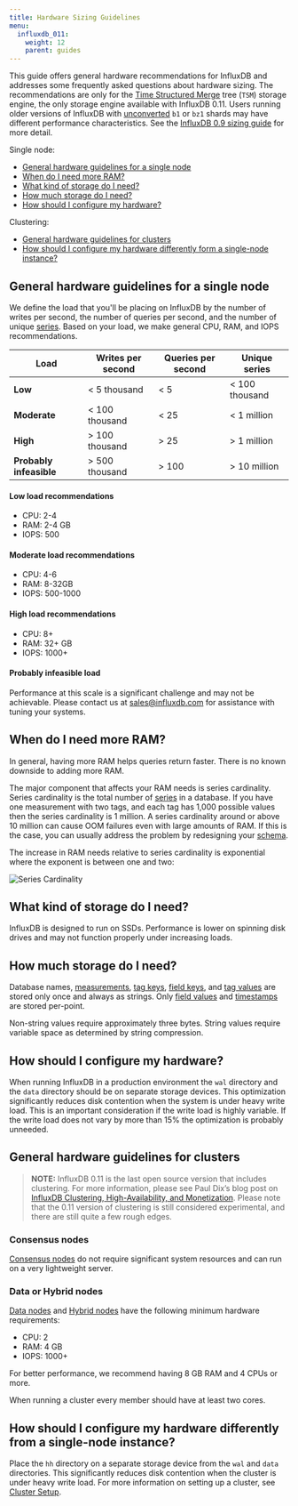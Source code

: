 ```yaml
---
title: Hardware Sizing Guidelines
menu:
  influxdb_011:
    weight: 12
    parent: guides
---
```


This guide offers general hardware recommendations for InfluxDB and addresses some frequently asked questions about hardware sizing. The recommendations are only for the [Time Structured Merge](/influxdb/v0.11/concepts/storage_engine/#the-new-influxdb-storage-engine-from-lsm-tree-to-b-tree-and-back-again-to-create-the-time-structured-merge-tree) tree (`TSM`) storage engine, the only storage engine available with InfluxDB 0.11. Users running older versions of InfluxDB with [unconverted](/influxdb/v0.11/administration/upgrading/#convert-any-remaining-b1-and-bz1-shards-to-tsm) `b1` or `bz1` shards may have different performance characteristics. See the [InfluxDB 0.9 sizing guide](/influxdb/v0.9/guides/hardware_sizing/) for more detail.

Single node:

* [General hardware guidelines for a single node](/influxdb/v0.11/guides/hardware_sizing/#general-hardware-guidelines-for-a-single-node)
* [When do I need more RAM?](/influxdb/v0.11/guides/hardware_sizing/#when-do-i-need-more-ram)
* [What kind of storage do I need?](/influxdb/v0.11/guides/hardware_sizing/#what-kind-of-storage-do-i-need)
* [How much storage do I need?](/influxdb/v0.11/guides/hardware_sizing/#how-much-storage-do-i-need)
* [How should I configure my hardware?](/influxdb/v0.11/guides/hardware_sizing/#how-should-i-configure-my-hardware)

Clustering:

* [General hardware guidelines for clusters](/influxdb/v0.11/guides/hardware_sizing/#general-hardware-guidelines-for-clusters)
* [How should I configure my hardware differently form a single-node instance?](/influxdb/v0.11/guides/hardware_sizing/#how-should-i-configure-my-hardware-differently-from-a-single-node-instance)

## General hardware guidelines for a single node

We define the load that you'll be placing on InfluxDB by the number of writes per second, the number of queries per second, and the number of unique [series](/influxdb/v0.11/concepts/glossary/#series). Based on your load, we make general CPU, RAM, and IOPS recommendations.

| Load         | Writes per second  | Queries per second | Unique series |
|--------------|----------------|----------------|---------------|
|  **Low**         |  < 5 thousand         |  < 5           |  < 100 thousand         |
|  **Moderate**    |  < 100 thousand        |  < 25          |  < 1 million        |
|  **High**        |  > 100 thousand        |  > 25          |  > 1 million        |
| **Probably infeasible**  |  > 500 thousand        |  > 100         |  > 10 million       |


#### Low load recommendations
* CPU: 2-4   
* RAM: 2-4 GB   
* IOPS: 500   

#### Moderate load recommendations
* CPU: 4-6  
* RAM: 8-32GB  
* IOPS: 500-1000  

#### High load recommendations
* CPU: 8+  
* RAM: 32+ GB  
* IOPS: 1000+  

#### Probably infeasible load
Performance at this scale is a significant challenge and may not be achievable. Please contact us at <sales@influxdb.com> for assistance with tuning your systems.

## When do I need more RAM?
In general, having more RAM helps queries return faster. There is no known downside to adding more RAM.

The major component that affects your RAM needs is series cardinality. Series cardinality is the total number of [series](/influxdb/v0.11/concepts/glossary/#series) in a database. If you have one measurement with two tags, and each tag has 1,000 possible values then the series cardinality is 1 million. A series cardinality around or above 10 million can cause OOM failures even with large amounts of RAM. If this is the case, you can usually address the problem by redesigning your [schema](/influxdb/v0.11/concepts/glossary/#schema).

The increase in RAM needs relative to series cardinality is exponential where the exponent is between one and two:

![Series Cardinality](/img/influxdb/series-cardinality.png)

## What kind of storage do I need?
InfluxDB is designed to run on SSDs.  Performance is lower on spinning disk drives and may not function properly under increasing loads.

## How much storage do I need?
Database names, [measurements](/influxdb/v0.11/concepts/glossary/#measurement), [tag keys](/influxdb/v0.11/concepts/glossary/#tag-key), [field keys](/influxdb/v0.11/concepts/glossary/#field-key), and [tag values](/influxdb/v0.11/concepts/glossary/#tag-value) are stored only once and always as strings. Only [field values](/influxdb/v0.11/concepts/glossary/#field-value) and [timestamps](/influxdb/v0.11/concepts/glossary/#timestamp) are stored per-point.

Non-string values require approximately three bytes. String values require variable space as determined by string compression.

## How should I configure my hardware?
When running InfluxDB in a production environment the `wal` directory and the `data` directory should be on separate storage devices. This optimization significantly reduces disk contention when the system is under heavy write load. This is an important consideration if the write load is highly variable. If the write load does not vary by more than 15% the optimization is probably unneeded.

## General hardware guidelines for clusters

> **NOTE:** InfluxDB 0.11 is the last open source version that includes clustering. For more information, please see Paul Dix’s blog post on [InfluxDB Clustering, High-Availability, and Monetization](https://influxdata.com/blog/update-on-influxdb-clustering-high-availability-and-monetization/). Please note that the 0.11 version of clustering is still considered experimental, and there are still quite a few rough edges.

### Consensus nodes
[Consensus nodes](/influxdb/v0.11/concepts/glossary/#consensus-node) do not require significant system resources and can run on a very lightweight server.

### Data or Hybrid nodes
[Data nodes](/influxdb/v0.11/concepts/glossary/#data-node) and [Hybrid nodes](/influxdb/v0.11/concepts/glossary/#hybrid-node) have the following minimum hardware requirements:

* CPU: 2
* RAM: 4 GB
* IOPS: 1000+

For better performance, we recommend having 8 GB RAM and 4 CPUs or more.

When running a cluster every member should have at least two cores.

## How should I configure my hardware differently from a single-node instance?
Place the `hh` directory on a separate storage device from the `wal` and `data` directories. This significantly reduces disk contention when the cluster is under heavy write load. For more information on setting up a cluster, see [Cluster Setup](/influxdb/v0.11/clustering/cluster_setup/).
